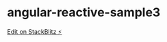 # angular-reactive-sample3

[Edit on StackBlitz ⚡️](https://stackblitz.com/edit/angular-reactive-sample3)